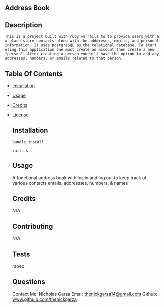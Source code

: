   ## Address Book
  
  ## Description 
    
    This is a project built with ruby on rails to to provide users with a a place store contacts along with the adddreses, emails, and personal information. It uses postgreSQL as the relational database. To start using this application one must create an account then create a new "person". After creating a person you will have the option to add any addresses, numbers, or emails related to that person. 

  ## Table Of Contents
* [Installation](#installation)
* [Usage](#usage)
* [Credits](#credits)
* [License](#license)
  
  ## Installation 
    
    `bundle install`

    `rails s`
  
  ## Usage 
    
    A functional address book with log in and log out to keep track of various contacts emails, addressses, numbers, & names
  
  ## Credits 
    
    N/A
  
  ## Contributing 
    
    N/A
  
  ## Tests 
    
    rspec

  ## Questions 

  Contact Me: Nicholas Garza
  Email: thenickgarza14@gmail.com
  Github: www.githuib.com/thenickgarza
